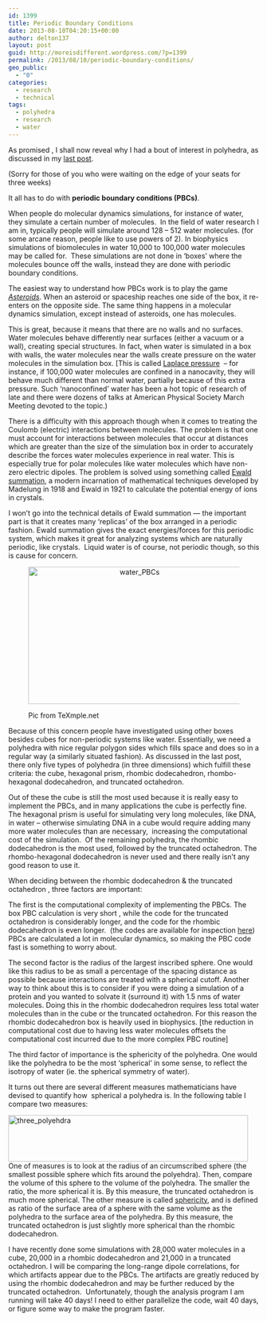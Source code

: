 ```yaml
---
id: 1399
title: Periodic Boundary Conditions
date: 2013-08-10T04:20:15+00:00
author: delton137
layout: post
guid: http://moreisdifferent.wordpress.com/?p=1399
permalink: /2013/08/10/periodic-boundary-conditions/
geo_public:
  - "0"
categories:
  - research
  - technical
tags:
  - polyhedra
  - research
  - water
---
```

As promised , I shall now reveal why I had a bout of interest in polyhedra, as discussed in my [last post](http://moreisdifferent.wordpress.com/2013/07/19/polyhedra/).

(Sorry for those of you who were waiting on the edge of your seats for three weeks)

It all has to do with **periodic boundary conditions (PBCs)**.

<!--more-->

When people do molecular dynamics simulations, for instance of water, they simulate a certain number of molecules.  In the field of water research I am in, typically people will simulate around 128 &#8211; 512 water molecules. (for some arcane reason, people like to use powers of 2). In biophysics simulations of biomolecules in water 10,000 to 100,000 water molecules may be called for.  These simulations are not done in &#8216;boxes&#8217; where the molecules bounce off the walls, instead they are done with periodic boundary conditions.

The easiest way to understand how PBCs work is to play the game [_Asteroids_](http://www.play.vg/games/4-Asteroids.html). When an asteroid or spaceship reaches one side of the box, it re-enters on the opposite side. The same thing happens in a molecular dynamics simulation, except instead of asteroids, one has molecules.

This is great, because it means that there are no walls and no surfaces. Water molecules behave differently near surfaces (either a vacuum or a wall), creating special structures. In fact, when water is simulated in a box with walls, the water molecules near the walls create pressure on the water molecules in the simulation box. [This is called [Laplace pressure](http://en.wikipedia.org/wiki/Laplace_pressure)  &#8211; for instance, if 100,000 water molecules are confined in a nanocavity, they will behave much different than normal water, partially because of this extra pressure. Such &#8216;nanoconfined&#8217; water has been a hot topic of research of late and there were dozens of talks at American Physical Society March Meeting devoted to the topic.)

There is a difficulty with this approach though when it comes to treating the Coulomb (electric) interactions between molecules. The problem is that one must account for interactions between molecules that occur at distances which are greater than the size of the simulation box in order to accurately describe the forces water molecules experience in real water. This is especially true for polar molecules like water molecules which have non-zero electric dipoles. The problem is solved using something called [Ewald summation](http://en.wikipedia.org/wiki/Ewald_summation), a modern incarnation of mathematical techniques developed by Madelung in 1918 and Ewald in 1921 to calculate the potential energy of ions in crystals.

I won&#8217;t go into the technical details of Ewald summation &#8212; the important part is that it creates many &#8216;replicas&#8217; of the box arranged in a periodic fashion. Ewald summation gives the exact energies/forces for this periodic system, which makes it great for analyzing systems which are naturally periodic, like crystals.  Liquid water is of course, not periodic though, so this is cause for concern.

<figure><p align="center">
<img class="size-medium wp-image-1400 " alt="water_PBCs" src="http://www.moreisdifferent.com/wp-content/uploads/2013/08/water_pbcs.png?w=300" width="431" height="275"/><figcaption>Pic from TeXmple.net</figcaption></p>
</figure>
Because of this concern people have investigated using other boxes besides cubes for non-periodic systems like water. Essentially, we need a polyhedra with nice regular polygon sides which fills space and does so in a regular way (a similarly situated fashion). As discussed in the last post, there only five types of polyhedra (in three dimensions) which fulfill these criteria: the cube, hexagonal prism, rhombic dodecahedron, rhombo-hexagonal dodecahedron, and truncated octahedron.

Out of these the cube is still the most used because it is really easy to implement the PBCs, and in many applications the cube is perfectly fine. The hexagonal prism is useful for simulating very long molecules, like DNA, in water &#8211; otherwise simulating DNA in a cube would require adding many more water molecules than are necessary,  increasing the computational cost of the simulation.  Of the remaining polyhedra, the rhombic dodecahedron is the most used, followed by the truncated octahedron. The rhombo-hexagonal dodecahedron is never used and there really isn&#8217;t any good reason to use it.

When deciding between the rhombic dodecahedron & the truncated octahedron , three factors are important:

The first is the computational complexity of implementing the PBCs. The box PBC calculation is very short , while the code for the truncated octahedron is considerably longer, and the code for the rhombic dodecahedron is even longer.  (the codes are available for inspection [here](http://www.ccl.net/cca/software/SOURCES/FORTRAN/allen-tildesley-book/f.01)) PBCs are calculated a lot in molecular dynamics, so making the PBC code fast is something to worry about.

The second factor is the radius of the largest inscribed sphere. One would like this radius to be as small a percentage of the spacing distance as possible because interactions are treated with a spherical cutoff. Another way to think about this is to consider if you were doing a simulation of a protein and you wanted to solvate it (surround it) with 1.5 nms of water molecules. Doing this in the rhombic dodecahedron requires less total water molecules than in the cube or the truncated octahedron. For this reason the rhombic dodecahedron box is heavily used in biophysics. [the reduction in computational cost due to having less water molecules offsets the computational cost incurred due to the more complex PBC routine]

The third factor of importance is the sphericity of the polyhedra. One would like the polyhedra to be the most &#8216;spherical&#8217; in some sense, to reflect the isotropy of water (ie. the spherical symmetry of water).

It turns out there are several different measures mathematicians have devised to quantify how  spherical a polyhedra is. In the following table I compare two measures:

<p style="text-align:left;">
  <a href="http://www.moreisdifferent.com/wp-content/uploads/2013/08/three_polyehdra.png"><img class="aligncenter" alt="three_polyehdra" src="http://www.moreisdifferent.com/wp-content/uploads/2013/08/three_polyehdra.png?w=300" width="481" height="93" /></a>One of measures is to look at the radius of an circumscribed sphere (the smallest possible sphere which fits around the polyehdra). Then, compare the volume of this sphere to the volume of the polyhedra. The smaller the ratio, the more spherical it is. By this measure, the truncated octahedron is much more spherical. The other measure is called <a href="http://en.wikipedia.org/wiki/Sphericity">sphericity</a>, and is defined as ratio of the surface area of a sphere with the same volume as the polyhedra to the surface area of the polyhedra. By this measure, the truncated octahedron is just slightly more spherical than the rhombic dodecahedron.
</p>

<p style="text-align:left;">
  I have recently done some simulations with 28,000 water molecules in a cube, 20,000 in a rhombic dodecahedron and 21,000 in a truncated octahedron. I will be comparing the long-range dipole correlations, for which artifacts appear due to the PBCs. The artifacts are greatly reduced by using the rhombic dodecahedron and may be further reduced by the truncated octahedron.  Unfortunately, though the analysis program I am running will take 40 days! I need to either parallelize the code, wait 40 days, or figure some way to make the program faster.
</p>
